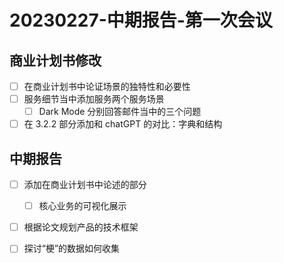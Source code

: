 # 20230227-中期报告-第一次会议

## 商业计划书修改

- [ ] 在商业计划书中论证场景的独特性和必要性
- [ ] 服务细节当中添加服务两个服务场景
	- [ ] Dark Mode 分别回答邮件当中的三个问题
- [ ] 在 3.2.2 部分添加和 chatGPT 的对比：字典和结构

## 中期报告

- [ ] 添加在商业计划书中论述的部分
	- [ ] 核心业务的可视化展示
- [ ] 根据论文规划产品的技术框架
- [ ] 探讨“梗”的数据如何收集

